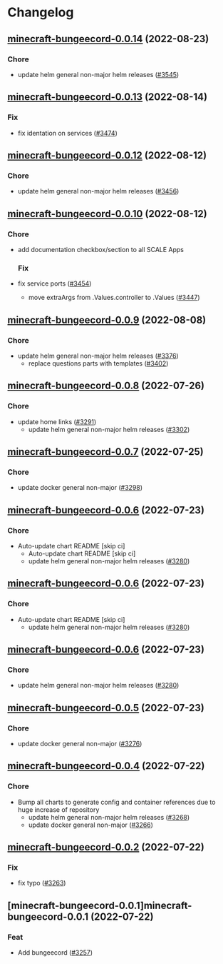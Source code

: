 # Changelog



## [minecraft-bungeecord-0.0.14](https://github.com/truecharts/charts/compare/minecraft-bungeecord-0.0.13...minecraft-bungeecord-0.0.14) (2022-08-23)

### Chore

- update helm general non-major helm releases ([#3545](https://github.com/truecharts/charts/issues/3545))




## [minecraft-bungeecord-0.0.13](https://github.com/truecharts/charts/compare/minecraft-bungeecord-0.0.12...minecraft-bungeecord-0.0.13) (2022-08-14)

### Fix

- fix identation on services ([#3474](https://github.com/truecharts/charts/issues/3474))




## [minecraft-bungeecord-0.0.12](https://github.com/truecharts/charts/compare/minecraft-bungeecord-0.0.10...minecraft-bungeecord-0.0.12) (2022-08-12)

### Chore

- update helm general non-major helm releases ([#3456](https://github.com/truecharts/charts/issues/3456))




## [minecraft-bungeecord-0.0.10](https://github.com/truecharts/charts/compare/minecraft-bungeecord-0.0.9...minecraft-bungeecord-0.0.10) (2022-08-12)

### Chore

- add documentation checkbox/section to all SCALE Apps

  ### Fix

- fix service ports ([#3454](https://github.com/truecharts/charts/issues/3454))
  - move extraArgs from .Values.controller to .Values ([#3447](https://github.com/truecharts/charts/issues/3447))




## [minecraft-bungeecord-0.0.9](https://github.com/truecharts/charts/compare/minecraft-bungeecord-0.0.8...minecraft-bungeecord-0.0.9) (2022-08-08)

### Chore

- update helm general non-major helm releases ([#3376](https://github.com/truecharts/charts/issues/3376))
  - replace questions parts with templates ([#3402](https://github.com/truecharts/charts/issues/3402))




## [minecraft-bungeecord-0.0.8](https://github.com/truecharts/apps/compare/minecraft-bungeecord-0.0.7...minecraft-bungeecord-0.0.8) (2022-07-26)

### Chore

- update home links ([#3291](https://github.com/truecharts/apps/issues/3291))
  - update helm general non-major helm releases ([#3302](https://github.com/truecharts/apps/issues/3302))




## [minecraft-bungeecord-0.0.7](https://github.com/truecharts/apps/compare/minecraft-bungeecord-0.0.6...minecraft-bungeecord-0.0.7) (2022-07-25)

### Chore

- update docker general non-major ([#3298](https://github.com/truecharts/apps/issues/3298))




## [minecraft-bungeecord-0.0.6](https://github.com/truecharts/apps/compare/minecraft-bungeecord-0.0.5...minecraft-bungeecord-0.0.6) (2022-07-23)

### Chore

- Auto-update chart README [skip ci]
  - Auto-update chart README [skip ci]
  - update helm general non-major helm releases ([#3280](https://github.com/truecharts/apps/issues/3280))




## [minecraft-bungeecord-0.0.6](https://github.com/truecharts/apps/compare/minecraft-bungeecord-0.0.5...minecraft-bungeecord-0.0.6) (2022-07-23)

### Chore

- Auto-update chart README [skip ci]
  - update helm general non-major helm releases ([#3280](https://github.com/truecharts/apps/issues/3280))




## [minecraft-bungeecord-0.0.6](https://github.com/truecharts/apps/compare/minecraft-bungeecord-0.0.5...minecraft-bungeecord-0.0.6) (2022-07-23)

### Chore

- update helm general non-major helm releases ([#3280](https://github.com/truecharts/apps/issues/3280))




## [minecraft-bungeecord-0.0.5](https://github.com/truecharts/apps/compare/minecraft-bungeecord-0.0.4...minecraft-bungeecord-0.0.5) (2022-07-23)

### Chore

- update docker general non-major ([#3276](https://github.com/truecharts/apps/issues/3276))




## [minecraft-bungeecord-0.0.4](https://github.com/truecharts/apps/compare/minecraft-bungeecord-0.0.2...minecraft-bungeecord-0.0.4) (2022-07-22)

### Chore

- Bump all charts to generate config and container references due to huge increase of repository
  - update helm general non-major helm releases ([#3268](https://github.com/truecharts/apps/issues/3268))
  - update docker general non-major ([#3266](https://github.com/truecharts/apps/issues/3266))



## [minecraft-bungeecord-0.0.2](https://github.com/truecharts/apps/compare/minecraft-bungeecord-0.0.1...minecraft-bungeecord-0.0.2) (2022-07-22)

### Fix

- fix typo ([#3263](https://github.com/truecharts/apps/issues/3263))



## [minecraft-bungeecord-0.0.1]minecraft-bungeecord-0.0.1 (2022-07-22)

### Feat

- Add bungeecord ([#3257](https://github.com/truecharts/apps/issues/3257))

